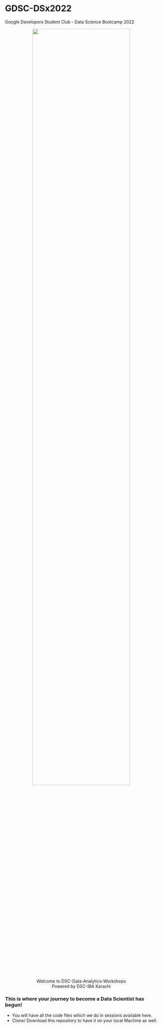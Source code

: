 # GDSC-DSx2022
Google Developers Student Club - Data Science Bootcamp 2022

<p align="center" width="100%">
    <img width="80%" src="https://github.com/Zohaib58/GDSC-DSx2022/blob/main/Session1/Screenshots/logo-2.jpeg" id="dsc-logo"> 
    <br>
</p>

<p align="center"> Welcome to DSC-Data-Analytics-Workshops<br/>
                       Powered by DSC-IBA Karachi
    </p>

### This is where your journey to become a Data Scientist has begun! 
- You will have all the code files which we do in sessions available here.
- Clone/ Download this repository to have it on your local Machine as well.
